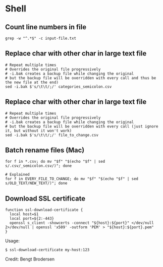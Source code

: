 # Shell

## Count line numbers in file

```shell script
grep -w "^.*$" -c input-file.txt
```

## Replace char with other char in large text file

```shell
# Repeat multiple times
# Overrides the original file progressively
# -i.bak creates a backup file while changing the original
# but the backup file will be overridden with every call and thus be the new file at the end)
sed -i.bak $'s/\t\t/;/' categories_semicolon.csv
```

## Replace char with other char in large text file

```shell
# Repeat multiple times
# Overrides the original file progressively
# -i.bak creates a backup file while changing the original
# but the backup file will be overridden with every call (just ignore it, but without it won't work)
sed -i.bak $'s/\t\t/;/' file_to_change.csv
```

## Batch rename files (Mac)

```shell
for f in *.csv; do mv "$f" "$(echo "$f" | sed s/.csv/_semicolon.csv/)"; done

# Explained
for f in EVERY_FILE_TO_CHANGE; do mv "$f" "$(echo "$f" | sed s/OLD_TEXT/NEW_TEXT/)"; done
```

## Download SSL certificate

```shell
function ssl-download-certificate {
  local host=$1
  local port=${2:-443}
  openssl s_client -showcerts -connect "${host}:${port}" </dev/null 2>/dev/null | openssl 'x509' -outform 'PEM' > "${host}:${port}.pem"
}
```

Usage:
```shell
$ ssl-download-certificate my-host:123
```

Credit: Bengt Brodersen

